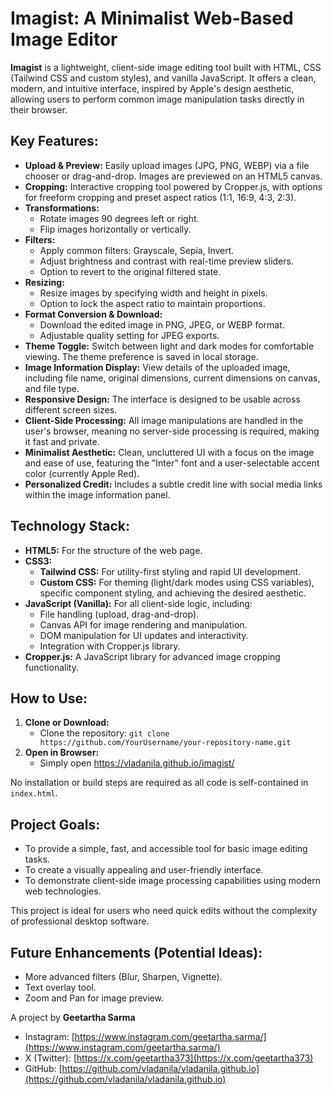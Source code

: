 # Imagist: A Minimalist Web-Based Image Editor

**Imagist** is a lightweight, client-side image editing tool built with HTML, CSS (Tailwind CSS and custom styles), and vanilla JavaScript. It offers a clean, modern, and intuitive interface, inspired by Apple's design aesthetic, allowing users to perform common image manipulation tasks directly in their browser.


## Key Features:

* **Upload & Preview:** Easily upload images (JPG, PNG, WEBP) via a file chooser or drag-and-drop. Images are previewed on an HTML5 canvas.
* **Cropping:** Interactive cropping tool powered by Cropper.js, with options for freeform cropping and preset aspect ratios (1:1, 16:9, 4:3, 2:3).
* **Transformations:**
    * Rotate images 90 degrees left or right.
    * Flip images horizontally or vertically.
* **Filters:**
    * Apply common filters: Grayscale, Sepia, Invert.
    * Adjust brightness and contrast with real-time preview sliders.
    * Option to revert to the original filtered state.
* **Resizing:**
    * Resize images by specifying width and height in pixels.
    * Option to lock the aspect ratio to maintain proportions.
* **Format Conversion & Download:**
    * Download the edited image in PNG, JPEG, or WEBP format.
    * Adjustable quality setting for JPEG exports.
* **Theme Toggle:** Switch between light and dark modes for comfortable viewing. The theme preference is saved in local storage.
* **Image Information Display:** View details of the uploaded image, including file name, original dimensions, current dimensions on canvas, and file type.
* **Responsive Design:** The interface is designed to be usable across different screen sizes.
* **Client-Side Processing:** All image manipulations are handled in the user's browser, meaning no server-side processing is required, making it fast and private.
* **Minimalist Aesthetic:** Clean, uncluttered UI with a focus on the image and ease of use, featuring the "Inter" font and a user-selectable accent color (currently Apple Red).
* **Personalized Credit:** Includes a subtle credit line with social media links within the image information panel.

## Technology Stack:

* **HTML5:** For the structure of the web page.
* **CSS3:**
    * **Tailwind CSS:** For utility-first styling and rapid UI development.
    * **Custom CSS:** For theming (light/dark modes using CSS variables), specific component styling, and achieving the desired aesthetic.
* **JavaScript (Vanilla):** For all client-side logic, including:
    * File handling (upload, drag-and-drop).
    * Canvas API for image rendering and manipulation.
    * DOM manipulation for UI updates and interactivity.
    * Integration with Cropper.js library.
* **Cropper.js:** A JavaScript library for advanced image cropping functionality.

## How to Use:

1.  **Clone or Download:**
    * Clone the repository: `git clone https://github.com/YourUsername/your-repository-name.git`
2.  **Open in Browser:**
    * Simply open https://vladanila.github.io/imagist/

No installation or build steps are required as all code is self-contained in `index.html`.

## Project Goals:

* To provide a simple, fast, and accessible tool for basic image editing tasks.
* To create a visually appealing and user-friendly interface.
* To demonstrate client-side image processing capabilities using modern web technologies.

This project is ideal for users who need quick edits without the complexity of professional desktop software.

## Future Enhancements (Potential Ideas):

* More advanced filters (Blur, Sharpen, Vignette).
* Text overlay tool.
* Zoom and Pan for image preview.

A project by **Geetartha Sarma**
* Instagram: [https://www.instagram.com/geetartha.sarma/](https://www.instagram.com/geetartha.sarma/)
* X (Twitter): [https://x.com/geetartha373](https://x.com/geetartha373)
* GitHub: [https://github.com/vladanila/vladanila.github.io](https://github.com/vladanila/vladanila.github.io)

